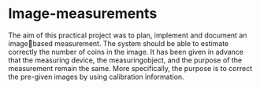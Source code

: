 # Image-measurements
The aim of this practical project was to plan, implement and document an imagebased measurement. The system should be able to estimate correctly the number of coins
in the image. It has been given in advance that the measuring device, the measuringobject, and the purpose of the measurement remain the same. More specifically, the
purpose is to correct the pre-given images by using calibration information.
